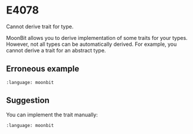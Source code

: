 # E4078

Cannot derive trait for type.

MoonBit allows you to derive implementation of some traits for your types.
However, not all types can be automatically derived. For example, you cannot
derive a trait for an abstract type.

## Erroneous example

```{literalinclude} /sources/error_codes/E4078_error/top.mbt
:language: moonbit
```

## Suggestion

You can implement the trait manually:

```{literalinclude} /sources/error_codes/E4078_fixed/top.mbt
:language: moonbit
```
